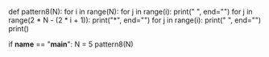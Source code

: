 def pattern8(N):
    for i in range(N):
        for j in range(i):
            print(" ", end="")
        for j in range(2 * N - (2 * i + 1)):
            print("*", end="")
        for j in range(i):
            print(" ", end="")
        print()

if __name__ == "__main__":
    N = 5
    pattern8(N)
